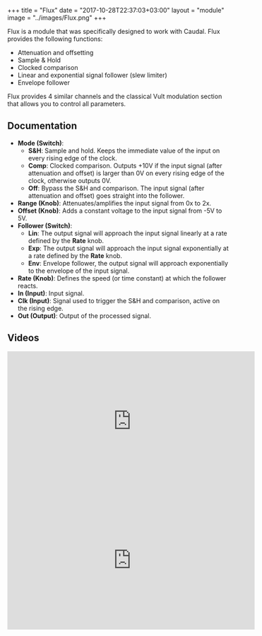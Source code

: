 +++
title = "Flux"
date = "2017-10-28T22:37:03+03:00"
layout = "module"
image = "../images/Flux.png"
+++


Flux is a module that was specifically designed to work with Caudal. Flux provides the following functions:

- Attenuation and offsetting
- Sample & Hold
- Clocked comparison
- Linear and exponential signal follower (slew limiter)
- Envelope follower

Flux provides 4 similar channels and the classical Vult modulation section that allows you to control all parameters.


## Documentation
- **Mode (Switch)**:
   - **S&H**: Sample and hold. Keeps the immediate value of the input on every rising edge of the clock.
   - **Comp**: Clocked comparison. Outputs +10V if the input signal (after attenuation and offset) is larger than 0V on every rising edge of the clock, otherwise outputs 0V.
   - **Off**: Bypass the S&H and comparison. The input signal (after attenuation and offset) goes straight into the follower.
- **Range (Knob)**: Attenuates/amplifies the input signal from 0x to 2x.
- **Offset (Knob)**: Adds a constant voltage to the input signal from -5V to 5V.
- **Follower (Switch)**:
   - **Lin**: The output signal will approach the input signal linearly at a rate defined by the **Rate** knob.
   - **Exp**: The output signal will approach the input signal exponentially at a rate defined by the **Rate** knob.
   - **Env**: Envelope follower, the output signal will approach exponentially to the envelope of the input signal.
- **Rate (Knob)**: Defines the speed (or time constant) at which the follower reacts.
- **In (Input)**: Input signal.
- **Clk (Input)**: Signal used to trigger the S&H and comparison, active on the rising edge.
- **Out (Output)**: Output of the processed signal.

## Videos

<iframe width="560" height="315" src="https://www.youtube.com/embed/x-ddYFdtANc" frameborder="0" gesture="media" allow="encrypted-media" allowfullscreen></iframe>

<iframe width="560" height="315" src="https://www.youtube.com/embed/tpdsrrSGmGM" frameborder="0" allow="autoplay; encrypted-media" allowfullscreen></iframe>
